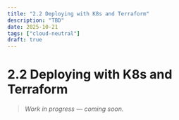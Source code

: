 ```yaml
---
title: "2.2 Deploying with K8s and Terraform"
description: "TBD"
date: 2025-10-21
tags: ["cloud-neutral"]
draft: true
---
```


# 2.2 Deploying with K8s and Terraform

> _Work in progress — coming soon._
